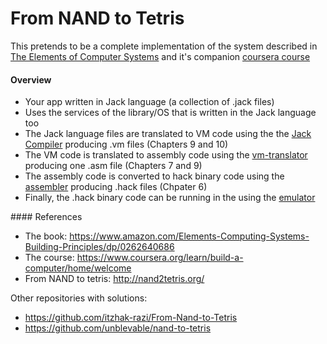 # From NAND to Tetris

This pretends to be a complete implementation of the system described in [The Elements of Computer Systems](https://www.amazon.com/Elements-Computing-Systems-Building-Principles/dp/0262640686) and it's companion [coursera course](https://www.coursera.org/learn/build-a-computer/home/welcome)


#### Overview

- Your app written in Jack language (a collection of .jack files)
- Uses the services of the library/OS that is written in the Jack language too
- The Jack language files are translated to VM code using the the [Jack Compiler]() producing .vm files (Chapters 9 and 10)
- The VM code is translated to assembly code using the [vm-translator]() producing one .asm file (Chapters 7 and 9)
- The assembly code is converted to hack binary code using the [assembler]() producing .hack files (Chpater 6)
- Finally, the .hack binary code can be running in the using the [emulator]()


#### References

- The book: https://www.amazon.com/Elements-Computing-Systems-Building-Principles/dp/0262640686
- The course: https://www.coursera.org/learn/build-a-computer/home/welcome
- From NAND to tetris: http://nand2tetris.org/

Other repositories with solutions:

- https://github.com/itzhak-razi/From-Nand-to-Tetris
- https://github.com/unblevable/nand-to-tetris
